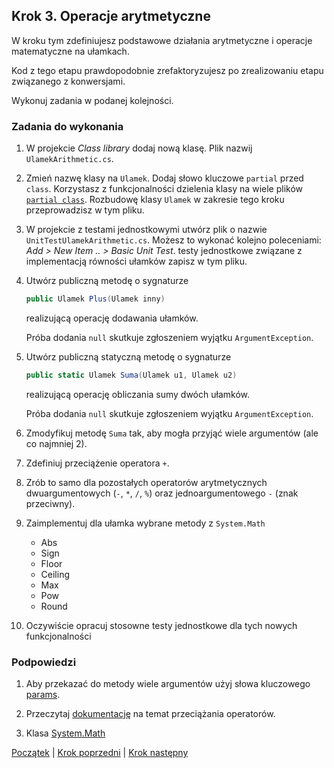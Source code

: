 ## Krok 3. Operacje arytmetyczne ##

W kroku tym zdefiniujesz podstawowe działania arytmetyczne i operacje matematyczne na ułamkach.

Kod z tego etapu prawdopodobnie zrefaktoryzujesz po zrealizowaniu etapu związanego z konwersjami.

Wykonuj zadania w podanej kolejności.

### Zadania do wykonania

1. W projekcie _Class library_ dodaj nową klasę. Plik nazwij `UlamekArithmetic.cs`. 

2. Zmień nazwę klasy na `Ulamek`. Dodaj słowo kluczowe `partial` przed `class`. Korzystasz z funkcjonalności dzielenia klasy na wiele plików [`partial class`](https://docs.microsoft.com/en-us/dotnet/csharp/programming-guide/classes-and-structs/partial-classes-and-methods). Rozbudowę klasy `Ulamek` w zakresie tego kroku przeprowadzisz w tym pliku.

3. W projekcie z testami jednostkowymi utwórz plik o nazwie `UnitTestUlamekArithmetic.cs`. Możesz to wykonać kolejno poleceniami: *Add > New Item .. > Basic Unit Test*. testy jednostkowe związane z implementacją równości ułamków zapisz w tym pliku.

4. Utwórz publiczną metodę o sygnaturze
    ````csharp
    public Ulamek Plus(Ulamek inny)
    ````
    realizującą operację dodawania ułamków.

    Próba dodania `null` skutkuje zgłoszeniem wyjątku `ArgumentException`.

5. Utwórz publiczną statyczną metodę o sygnaturze
    ````csharp
    public static Ulamek Suma(Ulamek u1, Ulamek u2)
    ````
    realizującą operację obliczania sumy dwóch ułamków.

    Próba dodania `null` skutkuje zgłoszeniem wyjątku `ArgumentException`.

6. Zmodyfikuj metodę `Suma` tak, aby mogła przyjąć wiele argumentów (ale co najmniej 2).

7. Zdefiniuj przeciążenie operatora `+`.

8. Zrób to samo dla pozostałych operatorów arytmetycznych dwuargumentowych (`-`, `*`, `/`, `%`) oraz jednoargumentowego `-` (znak przeciwny).

9. Zaimplementuj dla ułamka wybrane metody z `System.Math`
    * Abs
    * Sign
    * Floor
    * Ceiling
    * Max
    * Pow
    * Round

10. Oczywiście opracuj stosowne testy jednostkowe dla tych nowych funkcjonalności


### Podpowiedzi

1. Aby przekazać do metody wiele argumentów użyj słowa kluczowego [params](https://docs.microsoft.com/en-us/dotnet/csharp/language-reference/keywords/params).

2. Przeczytaj [dokumentację](https://docs.microsoft.com/en-US/dotnet/csharp/programming-guide/statements-expressions-operators/overloadable-operators) na temat przeciążania operatorów.

3. Klasa [System.Math](https://docs.microsoft.com/pl-pl/dotnet/api/system.math?view=netframework-4.7.2)

[Początek](README.md) | [Krok poprzedni](step02.md) | [Krok następny](step04.md)